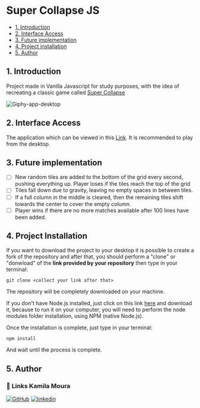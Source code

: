 # Super Collapse JS
<div align="center"> <https://github.com/KamilaMoura1/super-collapse/blob/master/src/img/print-screen.jpg></div>

* [1. Introduction](#1-Introduction)
* [2. Interface Access](#2-Interface-access)
* [3. Future implementation](#3-future-implementation)
* [4. Project installation ](#4-project-installation)
* [5. Author](#5-author)

## 1. Introduction
Project made in Vanilla Javascript for study purposes, with the idea of recreating a classic game called [Super Collapse](https://en.wikipedia.org/wiki/Collapse!)

![Giphy-app-desktop](https://drive.google.com/file/d/1e0RUWIgCXTX-94WcvI86iAXvcnKzmBWV/view?usp=sharing)

## 2. Interface Access
The application which can be viewed in this [Link](https://super-collapse-game-eqgdweouy-kamilamoura1.vercel.app/).
It is recommended to play from the desktop.

## 3. Future implementation
- [ ] New random tiles are added to the bottom of the grid every second, pushing everything up.
Player loses if the tiles reach the top of the grid
- [ ] Tiles fall down due to gravity, leaving no empty spaces in between tiles.
- [ ] If a full column in the middle is cleared, then the remaining tiles shift towards the center to
cover the empty column.
- [ ] Player wins if there are no more matches available after 100 lines have been added.

## 4. Project Installation
If you want to download the project to your desktop it is possible to create a fork of the repository and after that, you should perform a "clone" or "donwload" of the **link provided by your repository** then type in your terminal:

  `git clone <collect your link after that>`
  
The repository will be completely downloaded on your machine.

If you don't have Node.js installed, just click on this link [here](https://nodejs.org/en/download/) and download it, because to run it on your computer, you will need to perform the node modules folder installation, using NPM (native Node.js).

Once the installation is complete, just type in your terminal:

`npm install` 

And wait until the process is complete.

## 5. Author

### 🔗 Links Kamila Moura
[![GitHub](https://img.shields.io/badge/meu_github-000?style=for-the-badge&logo=ko-fi&logoColor=white)](https://github.com/KamilaMoura1)
[![linkedin](https://img.shields.io/badge/meu_linkedin-0A66C2?style=for-the-badge&logo=linkedin&logoColor=white)](https://www.linkedin.com/in/kamila-moura-programacao/)
